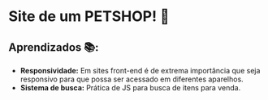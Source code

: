 # Site de um PETSHOP! 🛒

## Aprendizados 📚:
- **Responsividade:** Em sites front-end é de extrema importância que seja responsivo para que possa ser acessado em diferentes aparelhos.
- **Sistema de busca:** Prática de JS para busca de itens para venda.


